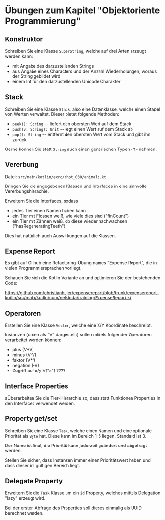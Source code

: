 # Übungen zum Kapitel "Objektoriente Programmierung"

## Konstruktor

Schreiben Sie eine Klasse `SuperString`, welche auf drei Arten erzeugt werden kann:

* mit Angabe des darzustellenden Strings
* aus Angabe eines Characters und der Anzahl Wiederholungen, woraus der String gebildet wird
* einem Int für den darzustellenden Unicode Charakter

## Stack

Schreiben Sie eine Klasse `Stack`, also eine Datenklasse, welche einen Stapel von
Werten verwaltet. Dieser bietet folgende Methoden:

* `peek(): String` -- liefert den obersten Wert auf dem Stack
* `push(v: String): Unit` -- legt einen Wert auf dem Stack ab
* `pop(): String` -- entfernt den obersten Wert vom Stack und gibt ihn zurück

Gerne können Sie statt `String` auch einen generischen Typen `<T>` nehmen.

## Vererbung

Datei: `src/main/kotlin/exrc/chpt_030/animals.kt`

Bringen Sie die angegebenen Klassen und Interfaces in eine sinnvolle Vererbungshierachie.

Erweitern Sie die Interfaces, sodass

* jedes Tier einen Namen haben kann
* ein Tier mit Flossen weiß, wie viele dies sind ("finCount")
* ein Tier mit Zähnen weiß, ob diese wieder nachwachsen ("hasRegeneratingTeeth")

Dies hat natürlich auch Auswirkungen auf die Klassen.

## Expense Report

Es gibt auf Github eine Refactoring-Übung names "Expense Report", die in vielen Programmiersprachen vorliegt.

Schauen Sie sich die Kotlin Variante an und optimieren Sie den bestehenden Code:

https://github.com/christianhujer/expensereport/blob/trunk/expensereport-kotlin/src/main/kotlin/com/nelkinda/training/ExpenseReport.kt

## Operatoren

Erstellen Sie eine Klasse `Vector`, welche eine X/Y Koordinate beschreibt.

Instanzen (unten als "V" dargestellt) sollen mittels folgender Operatoren verarbeitet werden können:

* plus (V+V)
* minus (V-V)
* faktor (V*f)
* negation (-V)
* Zugriff auf x/y V["x"] ????

## Interface Properties

aÜberarbeiten Sie die Tier-Hierarchie so, dass statt Funktionen Properties in den Interfaces verwendet werden.

## Property get/set

Schreiben Sie eine Klasse `Task`, welche einen Namen und eine optionale Priorität als `Byte` hat. Diese
kann im Bereich 1-5 liegen. Standard ist 3.

Der Name ist final, die Priorität kann jederzeit geändert und abgefragt werden.

Stellen Sie sicher, dass Instanzen immer einen Prioritätswert haben und dass dieser im gültigen Bereich liegt.

## Delegate Property

Erweitern Sie die `Task` Klasse um ein `id` Property, welches mittels Delegation "lazy" erzeugt wird.

Bei der ersten Abfrage des Properties soll dieses einmalig als UUID berechnet werden.

